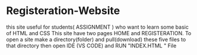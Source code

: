 # Registeration-Website
this site useful for students( ASSIGNMENT ) who want to learn some basic of HTML and CSS
This site have two pages HOME and REGISTERATION.
To open a site make a directory(folder) and pull(download) these five files to that directory
then open IDE (VS CODE) and RUN "INDEX.HTML " File

